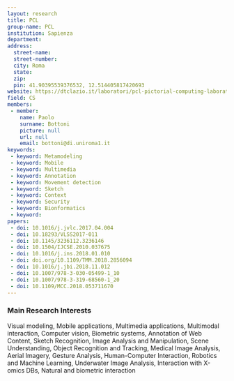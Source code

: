 ```yaml
---
layout: research
title: PCL
group-name: PCL
institution: Sapienza
department: 
address: 
  street-name: 
  street-number: 
  city: Roma
  state: 
  zip: 
  pin: 41.90395539376532, 12.514405817420693
website: https://dtclazio.it/laboratori/pcl-pictorial-computing-laboratory
field: CS
members: 
 - member: 
    name: Paolo
    surname: Bottoni
    picture: null
    url: null
    email: bottoni@di.uniroma1.it
keywords: 
 - keyword: Metamodeling
 - keyword: Mobile
 - keyword: Multimedia
 - keyword: Annotation
 - keyword: Movement detection
 - keyword: Sketch
 - keyword: Context
 - keyword: Security
 - keyword: Bionformatics
 - keyword: 
papers: 
 - doi: 10.1016/j.jvlc.2017.04.004
 - doi: 10.18293/VLSS2017-011
 - doi: 10.1145/3236112.3236146
 - doi: 10.1504/IJCSE.2010.037675
 - doi: 10.1016/j.ins.2018.01.010
 - doi: doi.org/10.1109/TMM.2018.2856094
 - doi: 10.1016/j.jbi.2018.11.012
 - doi: 10.1007/978-3-030-05499-1_10
 - doi: 10.1007/978-3-319-68560-1_20
 - doi: 10.1109/MCC.2018.053711670
---
```



### Main Research Interests
Visual modeling, Mobile applications, Multimedia applications, Multimodal  interaction, Computer vision, Biometric systems, Annotation of Web Content, Sketch Recognition, Image Analysis and Manipulation, Scene Understanding, Object Recognition and Tracking, Medical Image Analysis, Aerial Imagery, Gesture Analysis, Human-Computer Interaction, Robotics and Machine Learning, Underwater Image Analysis, Interaction with X-omics DBs,  Natural and biometric interaction